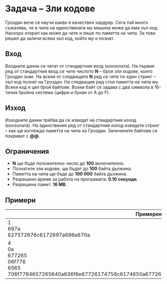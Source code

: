 # Задача – Зли кодове
Гроздан вече се научи какво е качествен хардуер. Сега той много съжалява, че в чипа на единствената му машина може да има зъл код. Наскоро открил как може да чете и пише по паметта на чипa. За това решил да заличи всеки зъл код, който му е познат.

## Вход
Входните данни се четат от стандартния вход (конзолата).
На първия ред от стандартния вход се чете числото **N** – броя зли кодове, които Гроздан знае.
На всеки от следващите **N** ред се чете по един стринг – зъл код познат на Гроздан.
На следващия ред стои паметта на чипа му.
Всеки код е цял брой байтове. Всеки байт се задава с два символа в 16-тична бройна система (цифри и букви от A до F).

## Изход
Изходните данни трябва да се изведат на стандартния изход (конзолата).
На единствения ред от стандартния изход изведете стринг – как ще изглежда   паметта на чипа на Гроздан. Заличените байтове се покриват с **@@**.

## Ограничения
* **N** ще бъде положително число до **100** включително.
* Познатите зли кодове, ще бъдат до **100** байта дължина.
* Паметта на чипа ще бъде до **100 000** байта дължина.
* Разрешено време за работа на програмата: **0.10 секунди**.
* Разрешена памет: **16 MB**.

## Примери
| Примерен вход | Примерен изход |
| ------------- |--------------- |
| 1<br>697a<br>627572676c6172697a696e670a | 627572676c6172@@@@696e670a |
| 4<br>0a<br>677265<br>06f776<br>6565<br>706f7764657265640a636f6e67726174756c6174650a677265656e686f757365730a6c6566746973740a736572610a | 706f776465726564@@636f6e67726174756c617465@@@@@@@@@@6e686f75736573@@6c656674697374@@73657261@@ |

